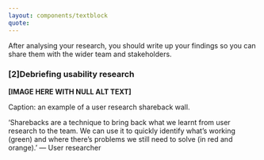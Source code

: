 ```yaml
---
layout: components/textblock
quote:
---
```


After analysing your research, you should write up your findings so you can share them with the wider team and stakeholders.

### [2]Debriefing usability research

**[IMAGE HERE WITH NULL ALT TEXT]**

Caption: an example of a user research shareback wall.

‘Sharebacks are a technique to bring back what we learnt from user research to the team. We can use it to quickly identify what’s working (green) and where there’s problems we still need to solve (in red and orange).’ — User researcher
